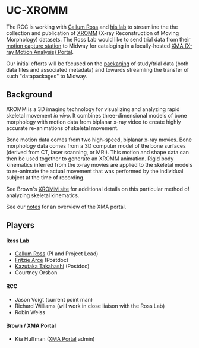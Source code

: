 # UC-XROMM

The RCC is working with [Callum Ross](http://pondside.uchicago.edu/oba/faculty/ross_c.html) and [his lab](http://rosslab.uchicago.edu/) to streamline the
the collection and publication of [XROMM](http://www.xromm.org/) (X-ray Reconstruction of Moving Morphology) datasets.  The Ross Lab would like to send trial data from their [motion capture station](http://www.xcitex.com/procapture-motion-capture-systems.php) to Midway for cataloging in a locally-hosted [XMA (X-ray Motion Analysis) Portal](http://xmaportal.org/).

Our initial efforts will be focused on the [packaging](http://data.okfn.org/doc/data-package) of study/trial data (both data files and associated metadata) and towards streamling the transfer of such "datapackages" to Midway.


## Background

XROMM is a 3D imaging technology for visualizing and analyzing rapid skeletal movement *in vivo*. It combines three-dimensional models of bone morphology with motion data from biplanar x-ray video to create highly accurate re-animations of skeletal movement.

Bone motion data comes from two high-speed, biplanar x-ray movies.  Bone morphology data comes from a 3D computer model of the bone surfaces (derived from CT, laser scanning, or MRI). This motion and shape data can then be used together to generate an XROMM animation.  Rigid body kinematics inferred from the x-ray movies are applied to the skeletal models to re-animate the actual movement that was performed by the individual subject at the time of recording.

See Brown's [XROMM site](http://www.xromm.org/) for additional details on this particular method of analyzing skeletal kinematics.

See our [notes](portal.md) for an overview of the XMA portal.


## Players

#### Ross Lab

* [Callum Ross](http://pondside.uchicago.edu/oba/faculty/ross_c.html) (PI and Project Lead)
* [Fritzie Arce](http://rosslab.uchicago.edu/Members/fritziearce/fritzie-arces-home-page) (Postdoc)
* [Kazutaka Takahashi](http://home.uchicago.edu/~kazutaka/) (Postdoc)
* Courtney Orsbon

#### RCC

* Jason Voigt (current point man)
* Richard Williams (will work in close liaison with the Ross Lab)
* Robin Weiss

#### Brown / XMA Portal

* Kia Huffman ([XMA Portal](http://xmaportal.org/) admin)
